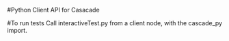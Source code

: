 #Python Client API for Casacade

#To run tests
Call interactiveTest.py from a client node, with the cascade_py import.
